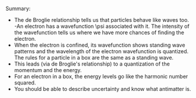 Summary:
- The de Broglie relationship tells us that particles behave like waves too.
-An electron has a wavefunction <lrn-math>\psi</lrn-math>   associated with it. The intensity of the wavefunction tells us where we have more chances of finding the electron.
- When the electron is confined, its wavefunction shows standing wave patterns and the wavelength of the electron wavefunction is quantized. The rules for a particle in a box are the same as a standing wave.
- This leads (via de Broglie's relationship) to a quantization of the momentum and the energy.
- For an electron in a box, the energy levels go like the harmonic number squared.
- You should be able to describe uncertainty and know what antimatter is.

